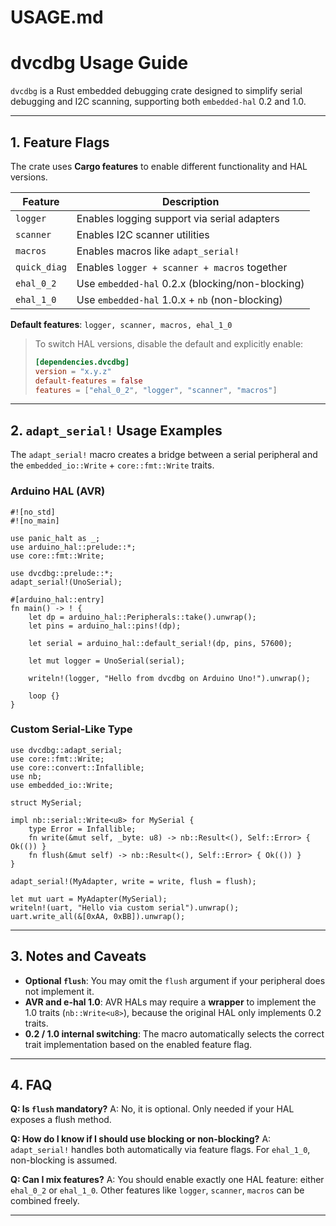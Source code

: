 # USAGE.md

# dvcdbg Usage Guide

`dvcdbg` is a Rust embedded debugging crate designed to simplify serial debugging and I2C scanning, supporting both `embedded-hal` 0.2 and 1.0.

---

## 1. Feature Flags

The crate uses **Cargo features** to enable different functionality and HAL versions.

| Feature      | Description                                      |
| ------------ | ------------------------------------------------ |
| `logger`     | Enables logging support via serial adapters      |
| `scanner`    | Enables I2C scanner utilities                    |
| `macros`     | Enables macros like `adapt_serial!`              |
| `quick_diag` | Enables `logger + scanner + macros` together     |
| `ehal_0_2`   | Use `embedded-hal` 0.2.x (blocking/non-blocking) |
| `ehal_1_0`   | Use `embedded-hal` 1.0.x + `nb` (non-blocking)   |

**Default features**: `logger, scanner, macros, ehal_1_0`

> To switch HAL versions, disable the default and explicitly enable:
>
> ```toml
> [dependencies.dvcdbg]
> version = "x.y.z"
> default-features = false
> features = ["ehal_0_2", "logger", "scanner", "macros"]
> ```

---

## 2. `adapt_serial!` Usage Examples

The `adapt_serial!` macro creates a bridge between a serial peripheral and the `embedded_io::Write` + `core::fmt::Write` traits.

### Arduino HAL (AVR)

```rust,no_run
#![no_std]
#![no_main]

use panic_halt as _;
use arduino_hal::prelude::*;
use core::fmt::Write;

use dvcdbg::prelude::*;
adapt_serial!(UnoSerial);

#[arduino_hal::entry]
fn main() -> ! {
    let dp = arduino_hal::Peripherals::take().unwrap();
    let pins = arduino_hal::pins!(dp);

    let serial = arduino_hal::default_serial!(dp, pins, 57600);

    let mut logger = UnoSerial(serial);

    writeln!(logger, "Hello from dvcdbg on Arduino Uno!").unwrap();

    loop {}
}

```

### Custom Serial-Like Type

```rust,no_run
use dvcdbg::adapt_serial;
use core::fmt::Write;
use core::convert::Infallible;
use nb;
use embedded_io::Write;

struct MySerial;

impl nb::serial::Write<u8> for MySerial {
    type Error = Infallible;
    fn write(&mut self, _byte: u8) -> nb::Result<(), Self::Error> { Ok(()) }
    fn flush(&mut self) -> nb::Result<(), Self::Error> { Ok(()) }
}

adapt_serial!(MyAdapter, write = write, flush = flush);

let mut uart = MyAdapter(MySerial);
writeln!(uart, "Hello via custom serial").unwrap();
uart.write_all(&[0xAA, 0xBB]).unwrap();
```

---

## 3. Notes and Caveats

* **Optional `flush`**: You may omit the `flush` argument if your peripheral does not implement it.
* **AVR and e-hal 1.0**: AVR HALs may require a **wrapper** to implement the 1.0 traits (`nb::Write<u8>`), because the original HAL only implements 0.2 traits.
* **0.2 / 1.0 internal switching**: The macro automatically selects the correct trait implementation based on the enabled feature flag.

---

## 4. FAQ

**Q: Is `flush` mandatory?**
A: No, it is optional. Only needed if your HAL exposes a flush method.

**Q: How do I know if I should use blocking or non-blocking?**
A: `adapt_serial!` handles both automatically via feature flags. For `ehal_1_0`, non-blocking is assumed.

**Q: Can I mix features?**
A: You should enable exactly one HAL feature: either `ehal_0_2` or `ehal_1_0`. Other features like `logger`, `scanner`, `macros` can be combined freely.

---